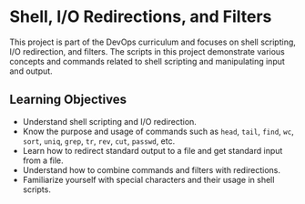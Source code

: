 # Shell, I/O Redirections, and Filters

This project is part of the DevOps curriculum and focuses on shell scripting, I/O redirection, and filters. The scripts in this project demonstrate various concepts and commands related to shell scripting and manipulating input and output.

## Learning Objectives

- Understand shell scripting and I/O redirection.
- Know the purpose and usage of commands such as `head`, `tail`, `find`, `wc`, `sort`, `uniq`, `grep`, `tr`, `rev`, `cut`, `passwd`, etc.
- Learn how to redirect standard output to a file and get standard input from a file.
- Understand how to combine commands and filters with redirections.
- Familiarize yourself with special characters and their usage in shell scripts.